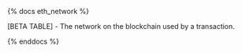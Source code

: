 {% docs eth_network %}

[BETA TABLE] - The network on the blockchain used by a transaction.

{% enddocs %}